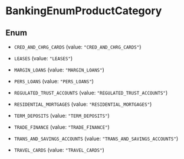 

# BankingEnumProductCategory

## Enum


* `CRED_AND_CHRG_CARDS` (value: `"CRED_AND_CHRG_CARDS"`)

* `LEASES` (value: `"LEASES"`)

* `MARGIN_LOANS` (value: `"MARGIN_LOANS"`)

* `PERS_LOANS` (value: `"PERS_LOANS"`)

* `REGULATED_TRUST_ACCOUNTS` (value: `"REGULATED_TRUST_ACCOUNTS"`)

* `RESIDENTIAL_MORTGAGES` (value: `"RESIDENTIAL_MORTGAGES"`)

* `TERM_DEPOSITS` (value: `"TERM_DEPOSITS"`)

* `TRADE_FINANCE` (value: `"TRADE_FINANCE"`)

* `TRANS_AND_SAVINGS_ACCOUNTS` (value: `"TRANS_AND_SAVINGS_ACCOUNTS"`)

* `TRAVEL_CARDS` (value: `"TRAVEL_CARDS"`)



